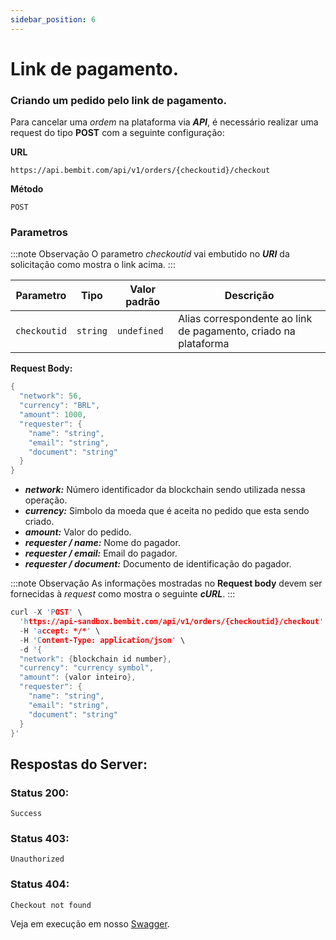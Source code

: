 ```yaml
---
sidebar_position: 6
---
```


# Link de pagamento.

### Criando um pedido pelo link de pagamento.

Para cancelar uma _ordem_ na plataforma via **_API_**, é necessário realizar uma request do tipo **POST** com a seguinte configuração:

**URL**

```
https://api.bembit.com/api/v1/orders/{checkoutid}/checkout
```

**Método**

```
POST
```

### Parametros

:::note Observação
O parametro *checkoutid* vai embutido no ***URI*** da solicitação como mostra o link acima.
:::

| Parametro    | Tipo     | Valor padrão | Descrição                                                       |
| ------------ | -------- | ------------ | --------------------------------------------------------------- |
| `checkoutid` | `string` | `undefined`  | Alias correspondente ao link de pagamento, criado na plataforma |


**Request Body:**

```c
{
  "network": 56,
  "currency": "BRL",
  "amount": 1000,
  "requester": {
    "name": "string",
    "email": "string",
    "document": "string"
  }
}
```

- **_network:_** Número identificador da blockchain sendo utilizada nessa operação.
- **_currency:_** Simbolo da moeda que é aceita no pedido que esta sendo criado.
- **_amount:_** Valor do pedido.
- **_requester / name:_** Nome do pagador.
- **_requester / email:_** Email do pagador.
- **_requester / document:_** Documento de identificação do pagador.

:::note Observação
As informações mostradas no **Request body** devem ser fornecidas à *request* como mostra o seguinte ***cURL***.
:::

```c
curl -X 'POST' \
  'https://api-sandbox.bembit.com/api/v1/orders/{checkoutid}/checkout' \
  -H 'accept: */*' \
  -H 'Content-Type: application/json' \
  -d '{
  "network": {blockchain id number},
  "currency": "currency symbol",
  "amount": {valor inteiro},
  "requester": {
    "name": "string",
    "email": "string",
    "document": "string"
  }
}'
```

## Respostas do Server:

### Status 200:

    Success

### Status 403:

    Unauthorized

### Status 404:

    Checkout not found

Veja em execução em nosso [Swagger](https://api.bembit.com/docs/#/Orders/post_orders__checkoutId__checkout).